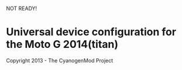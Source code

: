 NOT READY! 

Universal device configuration for the Moto G 2014(titan)
===============================

Copyright 2013 - The CyanogenMod Project
